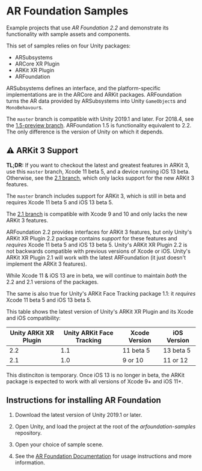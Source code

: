 # AR Foundation Samples
Example projects that use *AR Foundation 2.2* and demonstrate its functionality with sample assets and components.

This set of samples relies on four Unity packages:

* ARSubsystems
* ARCore XR Plugin
* ARKit XR Plugin
* ARFoundation

ARSubsystems defines an interface, and the platform-specific implementations are in the ARCore and ARKit packages. ARFoundation turns the AR data provided by ARSubsystems into Unity `GameObject`s and `MonoBehavour`s.

The `master` branch is compatible with Unity 2019.1 and later. For 2018.4, see the [1.5-preview branch](https://github.com/Unity-Technologies/arfoundation-samples/tree/1.5-preview). ARFoundation 1.5 is functionality equivalent to 2.2. The only difference is the version of Unity on which it depends.

## :warning: ARKit 3 Support

**TL;DR:** If you want to checkout the latest and greatest features in ARKit 3, use this `master` branch, Xcode 11 beta 5, and a device running iOS 13 beta. Otherwise, see the [2.1 branch](https://github.com/Unity-Technologies/arfoundation-samples/tree/2.1), which only lacks support for the new ARKit 3 features.

The `master` branch includes support for ARKit 3, which is still in beta and requires Xcode 11 beta 5 and iOS 13 beta 5.

The [2.1 branch](https://github.com/Unity-Technologies/arfoundation-samples/tree/2.1) is compatible with Xcode 9 and 10 and only lacks the new ARKit 3 features.

ARFoundation 2.2 provides interfaces for ARKit 3 features, but only Unity's ARKit XR Plugin 2.2 package contains _support_ for these features and _requires_ Xcode 11 beta 5 and iOS 13 beta 5. Unity's ARKit XR Plugin 2.2 is not backwards compatible with previous versions of Xcode or iOS. Unity's ARKit XR Plugin 2.1 will work with the latest ARFoundation (it just doesn't implement the ARKit 3 features).

While Xcode 11 & iOS 13 are in beta, we will continue to maintain *both* the 2.2 and 2.1 versions of the packages.

The same is also true for Unity's ARKit Face Tracking package 1.1: it _requires_ Xcode 11 beta 5 and iOS 13 beta 5.

This table shows the latest version of Unity's ARKit XR Plugin and its Xcode and iOS compatibility:

|Unity ARKit XR Plugin|Unity ARKit Face Tracking|Xcode Version|iOS Version|
|---------------------|-------------------------|-------------|-----------|
|2.2                  |1.1                      |11 beta 5    | 13 beta 5 |
|2.1                  |1.0                      |9 or 10      | 11 or 12  |

This distinciton is temporary. Once iOS 13 is no longer in beta, the ARKit package is expected to work with all versions of Xcode 9+ and iOS 11+.

## Instructions for installing AR Foundation

1. Download the latest version of Unity 2019.1 or later.

2. Open Unity, and load the project at the root of the *arfoundation-samples* repository.

3. Open your choice of sample scene.

4. See the [AR Foundation Documentation](https://docs.unity3d.com/Packages/com.unity.xr.arfoundation@latest?preview=1) for usage instructions and more information.
